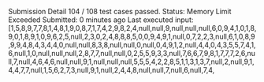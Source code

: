 Submission Detail
104 / 108 test cases passed.
Status: Memory Limit Exceeded
Submitted: 0 minutes ago
Last executed input:
[1,5,8,9,7,7,8,1,4,8,1,9,0,8,7,1,7,4,2,9,8,2,4,null,null,9,null,null,null,6,0,9,4,1,0,1,8,9,0,1,8,9,1,0,9,6,2,5,null,2,3,0,2,4,8,8,8,5,0,0,9,4,9,1,null,0,7,2,2,3,null,6,1,0,8,9,9,9,4,8,4,3,4,4,0,null,null,8,3,8,null,null,0,null,0,4,9,1,2,null,4,4,0,4,3,5,5,7,4,1,6,null,1,0,null,null,null,2,8,7,7,null,null,0,2,5,5,9,3,3,null,7,6,6,7,9,8,1,7,7,7,2,6,null,7,null,4,6,4,6,null,null,9,1,null,null,null,5,5,5,4,2,2,8,5,1,1,3,1,3,7,null,2,null,9,1,4,4,7,7,null,1,5,6,2,7,3,null,9,1,null,2,4,4,8,null,null,7,null,6,null,7,4,
